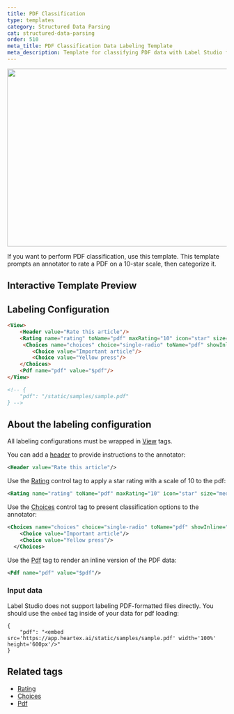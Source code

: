 ```yaml
---
title: PDF Classification
type: templates
category: Structured Data Parsing
cat: structured-data-parsing
order: 510
meta_title: PDF Classification Data Labeling Template
meta_description: Template for classifying PDF data with Label Studio for your machine learning and data science projects.
---
```


<img src="/images/templates/pdf-classification.png" alt="" class="gif-border" width="552px" height="408px" />

If you want to perform PDF classification, use this template. This template prompts an annotator to rate a PDF on a 10-star scale, then categorize it.

## Interactive Template Preview

<div id="main-preview"></div>

## Labeling Configuration

```html
<View>
    <Header value="Rate this article"/>
    <Rating name="rating" toName="pdf" maxRating="10" icon="star" size="medium" />
     <Choices name="choices" choice="single-radio" toName="pdf" showInline="true">
        <Choice value="Important article"/>
        <Choice value="Yellow press"/>
    </Choices>
    <Pdf name="pdf" value="$pdf"/>
</View>

<!-- {
    "pdf": "/static/samples/sample.pdf"
} -->
```

## About the labeling configuration

All labeling configurations must be wrapped in [View](/tags/view.html) tags.

You can add a [header](/tags/header.html) to provide instructions to the annotator:
```xml
<Header value="Rate this article"/>
```

Use the [Rating](/tags/rating.html) control tag to apply a star rating with a scale of 10 to the pdf:
```xml
<Rating name="rating" toName="pdf" maxRating="10" icon="star" size="medium" />
```
  
Use the [Choices](/tags/choices.html) control tag to present classification options to the annotator:
```xml
<Choices name="choices" choice="single-radio" toName="pdf" showInline="true">
    <Choice value="Important article"/>
    <Choice value="Yellow press"/>
  </Choices>
```

Use the [Pdf](/tags/pdf.html) tag to render an inline version of the PDF data:
```xml
<Pdf name="pdf" value="$pdf"/>
```

### Input data

Label Studio does not support labeling PDF-formatted files directly. You should use the `embed` tag inside of your data for pdf loading:

```
{
    "pdf": "<embed src='https://app.heartex.ai/static/samples/sample.pdf' width='100%' height='600px'/>"
}
```

## Related tags
- [Rating](/tags/rating.html)
- [Choices](/tags/choices.html)
- [Pdf](/tags/pdf.html)
